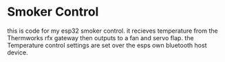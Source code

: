 # Smoker Control
this is code for my esp32 smoker control. it recieves temperature from the Thermworks rfx gateway then outputs to a fan and servo flap.
the Temperature control settings are set over the esps own bluetooth host device.
